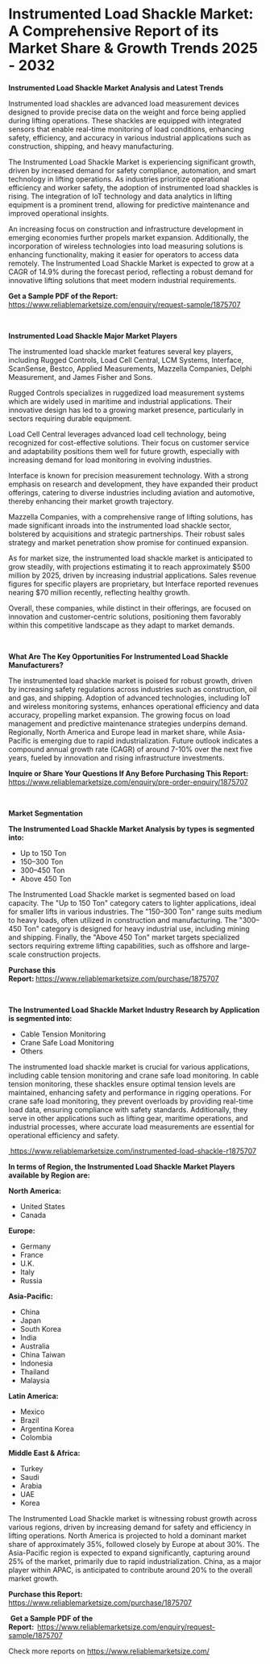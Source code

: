 <p><h1>Instrumented Load Shackle Market: A Comprehensive Report of its Market Share & Growth Trends 2025 - 2032</h1></p><p><strong>Instrumented Load Shackle Market Analysis and Latest Trends</strong></p>
<p><p>Instrumented load shackles are advanced load measurement devices designed to provide precise data on the weight and force being applied during lifting operations. These shackles are equipped with integrated sensors that enable real-time monitoring of load conditions, enhancing safety, efficiency, and accuracy in various industrial applications such as construction, shipping, and heavy manufacturing.</p><p>The Instrumented Load Shackle Market is experiencing significant growth, driven by increased demand for safety compliance, automation, and smart technology in lifting operations. As industries prioritize operational efficiency and worker safety, the adoption of instrumented load shackles is rising. The integration of IoT technology and data analytics in lifting equipment is a prominent trend, allowing for predictive maintenance and improved operational insights.</p><p>An increasing focus on construction and infrastructure development in emerging economies further propels market expansion. Additionally, the incorporation of wireless technologies into load measuring solutions is enhancing functionality, making it easier for operators to access data remotely. The Instrumented Load Shackle Market is expected to grow at a CAGR of 14.9% during the forecast period, reflecting a robust demand for innovative lifting solutions that meet modern industrial requirements.</p></p>
<p><strong>Get a Sample PDF of the Report:&nbsp;</strong> <a href="https://www.reliablemarketsize.com/enquiry/request-sample/1875707?utm_campaign=2803&utm_medium=2&utm_source=Github&utm_content=ia&utm_term=28022025&utm_id=instrumented-load-shackle">https://www.reliablemarketsize.com/enquiry/request-sample/1875707</a></p>
<p>&nbsp;</p>
<p><strong>Instrumented Load Shackle Major Market Players</strong></p>
<p><p>The instrumented load shackle market features several key players, including Rugged Controls, Load Cell Central, LCM Systems, Interface, ScanSense, Bestco, Applied Measurements, Mazzella Companies, Delphi Measurement, and James Fisher and Sons. </p><p>Rugged Controls specializes in ruggedized load measurement systems which are widely used in maritime and industrial applications. Their innovative design has led to a growing market presence, particularly in sectors requiring durable equipment. </p><p>Load Cell Central leverages advanced load cell technology, being recognized for cost-effective solutions. Their focus on customer service and adaptability positions them well for future growth, especially with increasing demand for load monitoring in evolving industries.</p><p>Interface is known for precision measurement technology. With a strong emphasis on research and development, they have expanded their product offerings, catering to diverse industries including aviation and automotive, thereby enhancing their market growth trajectory.</p><p>Mazzella Companies, with a comprehensive range of lifting solutions, has made significant inroads into the instrumented load shackle sector, bolstered by acquisitions and strategic partnerships. Their robust sales strategy and market penetration show promise for continued expansion.</p><p>As for market size, the instrumented load shackle market is anticipated to grow steadily, with projections estimating it to reach approximately $500 million by 2025, driven by increasing industrial applications. Sales revenue figures for specific players are proprietary, but Interface reported revenues nearing $70 million recently, reflecting healthy growth.</p><p>Overall, these companies, while distinct in their offerings, are focused on innovation and customer-centric solutions, positioning them favorably within this competitive landscape as they adapt to market demands.</p></p>
<p>&nbsp;</p>
<p><strong>What Are The Key Opportunities For Instrumented Load Shackle Manufacturers?</strong></p>
<p><p>The instrumented load shackle market is poised for robust growth, driven by increasing safety regulations across industries such as construction, oil and gas, and shipping. Adoption of advanced technologies, including IoT and wireless monitoring systems, enhances operational efficiency and data accuracy, propelling market expansion. The growing focus on load management and predictive maintenance strategies underpins demand. Regionally, North America and Europe lead in market share, while Asia-Pacific is emerging due to rapid industrialization. Future outlook indicates a compound annual growth rate (CAGR) of around 7-10% over the next five years, fueled by innovation and rising infrastructure investments.</p></p>
<p><strong>Inquire or Share Your Questions If Any Before Purchasing This Report:</strong> <a href="https://www.reliablemarketsize.com/enquiry/pre-order-enquiry/1875707?utm_campaign=2803&utm_medium=2&utm_source=Github&utm_content=ia&utm_term=28022025&utm_id=instrumented-load-shackle">https://www.reliablemarketsize.com/enquiry/pre-order-enquiry/1875707</a></p>
<p>&nbsp;</p>
<p><strong>Market Segmentation</strong></p>
<p><strong>The Instrumented Load Shackle Market Analysis by types is segmented into:</strong></p>
<p><ul><li>Up to 150 Ton</li><li>150–300 Ton</li><li>300–450 Ton</li><li>Above 450 Ton</li></ul></p>
<p><p>The Instrumented Load Shackle market is segmented based on load capacity. The "Up to 150 Ton" category caters to lighter applications, ideal for smaller lifts in various industries. The "150–300 Ton" range suits medium to heavy loads, often utilized in construction and manufacturing. The "300–450 Ton" category is designed for heavy industrial use, including mining and shipping. Finally, the "Above 450 Ton" market targets specialized sectors requiring extreme lifting capabilities, such as offshore and large-scale construction projects.</p></p>
<p><strong>Purchase this Report:&nbsp;</strong><a href="https://www.reliablemarketsize.com/purchase/1875707?utm_campaign=2803&utm_medium=2&utm_source=Github&utm_content=ia&utm_term=28022025&utm_id=instrumented-load-shackle">https://www.reliablemarketsize.com/purchase/1875707</a></p>
<p>&nbsp;</p>
<p><strong>The Instrumented Load Shackle Market Industry Research by Application is segmented into:</strong></p>
<p><ul><li>Cable Tension Monitoring</li><li>Crane Safe Load Monitoring</li><li>Others</li></ul></p>
<p><p>The instrumented load shackle market is crucial for various applications, including cable tension monitoring and crane safe load monitoring. In cable tension monitoring, these shackles ensure optimal tension levels are maintained, enhancing safety and performance in rigging operations. For crane safe load monitoring, they prevent overloads by providing real-time load data, ensuring compliance with safety standards. Additionally, they serve in other applications such as lifting gear, maritime operations, and industrial processes, where accurate load measurements are essential for operational efficiency and safety.</p></p>
<p><a href="https://www.reliablemarketsize.com/instrumented-load-shackle-r1875707?utm_campaign=2803&utm_medium=2&utm_source=Github&utm_content=ia&utm_term=28022025&utm_id=instrumented-load-shackle">&nbsp;https://www.reliablemarketsize.com/instrumented-load-shackle-r1875707</a></p>
<p><strong>In terms of Region, the Instrumented Load Shackle Market Players available by Region are:</strong></p>
<p>
    <p> <strong> North America: </strong>
        <ul>
            <li>United States</li>
            <li>Canada</li>
        </ul>
        </p> 
    <p> <strong> Europe: </strong>
        <ul>
            <li>Germany</li>
            <li>France</li>
            <li>U.K.</li>
            <li>Italy</li>
            <li>Russia</li>
        </ul>
        </p> 
    <p> <strong> Asia-Pacific: </strong>
        <ul>
            <li>China</li>
            <li>Japan</li>
            <li>South Korea</li>
            <li>India</li>
            <li>Australia</li>
            <li>China Taiwan</li>
            <li>Indonesia</li>
            <li>Thailand</li>
            <li>Malaysia</li>
        </ul>
        </p> 
    <p> <strong> Latin America: </strong>
        <ul>
            <li>Mexico</li>
            <li>Brazil</li>
            <li>Argentina Korea</li>
            <li>Colombia</li>
        </ul>
        </p> 
    <p> <strong> Middle East & Africa: </strong>
        <ul>
            <li>Turkey</li>
            <li>Saudi</li>
            <li>Arabia</li>
            <li>UAE</li>
            <li>Korea</li>
        </ul>
    </p>
    </p>
<p><p>The Instrumented Load Shackle market is witnessing robust growth across various regions, driven by increasing demand for safety and efficiency in lifting operations. North America is projected to hold a dominant market share of approximately 35%, followed closely by Europe at about 30%. The Asia-Pacific region is expected to expand significantly, capturing around 25% of the market, primarily due to rapid industrialization. China, as a major player within APAC, is anticipated to contribute around 20% to the overall market growth.</p></p>
<p><strong>Purchase this Report: </strong><a href="https://www.reliablemarketsize.com/purchase/1875707?utm_campaign=2803&utm_medium=2&utm_source=Github&utm_content=ia&utm_term=28022025&utm_id=instrumented-load-shackle">https://www.reliablemarketsize.com/purchase/1875707</a></p>
<p>&nbsp;<strong>Get a Sample PDF of the Report:&nbsp;&nbsp;</strong><a href="https://www.reliablemarketsize.com/enquiry/request-sample/1875707?utm_campaign=2803&utm_medium=2&utm_source=Github&utm_content=ia&utm_term=28022025&utm_id=instrumented-load-shackle">https://www.reliablemarketsize.com/enquiry/request-sample/1875707</a></p>
<p><strong></strong></p>
<p>Check more reports on <a href="https://www.reliablemarketsize.com/?utm_campaign=2803&utm_medium=2&utm_source=Github&utm_content=ia&utm_term=28022025&utm_id=instrumented-load-shackle">https://www.reliablemarketsize.com/</a></p>